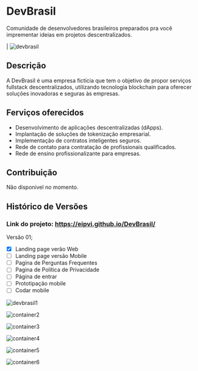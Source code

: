 # DevBrasil

Comunidade de desenvolvedores brasileiros preparados pra você imprementar ideias em projetos descentralizados.

| ![devbrasil](https://github.com/eipvi/DevBrasil/assets/87573675/d50c71a1-8bce-48ef-bf3e-be79ecac8e0f)

## Descrição

A DevBrasil é uma empresa fictícia que tem o objetivo de propor serviços fullstack descentralizados, utilizando tecnologia blockchain para oferecer soluções inovadoras e seguras às empresas.

## Ferviços oferecidos

- Desenvolvimento de aplicações descentralizadas (dApps).
- Implantação de soluções de tokenização empresarial.
- Implementação de contratos inteligentes seguros.
- Rede de contato para contratação de profissionais qualificados.
- Rede de ensino profissionalizante para empresas.

## Contribuição

Não disponivel no momento.

## Histórico de Versões

### Link do projeto: https://eipvi.github.io/DevBrasil/

Versão 01;

- [x] Landing page verão Web
- [ ] Landing page versão Mobile
- [ ] Pagina de Perguntas Frequentes
- [ ] Pagina de Política de Privacidade
- [ ] Página de entrar
- [ ] Prototipação mobile
- [ ] Codar mobile

![devbrasil1](https://github.com/eipvi/DevBrasil/assets/87573675/a4ef11e0-ca59-4332-add1-b7ee5ea59d17)

![container2](https://github.com/eipvi/DevBrasil/assets/87573675/1431243b-6666-4dcb-bc76-de3727c40bd4)

![container3](https://github.com/eipvi/DevBrasil/assets/87573675/bda411cd-8d46-49d2-bc3f-497cc101cb85)

![container4](https://github.com/eipvi/DevBrasil/assets/87573675/42aa41d3-0489-43ed-a9ae-e44a9087ff1c)

![container5](https://github.com/eipvi/DevBrasil/assets/87573675/4de10589-27e9-4936-be0f-3f9c01e9dbbe)

![container6](https://github.com/eipvi/DevBrasil/assets/87573675/18180386-802e-439b-820a-269329495d18)
